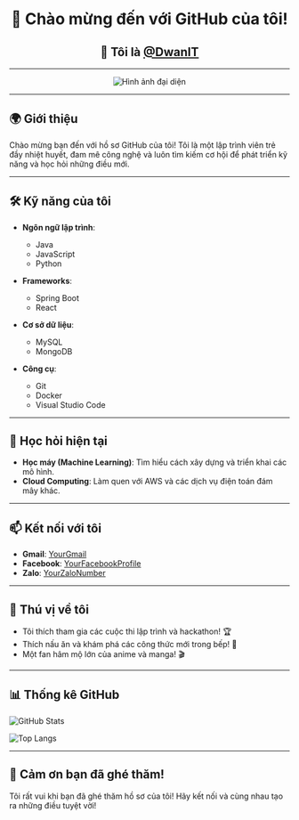 <h1 align="center">👋 Chào mừng đến với GitHub của tôi!</h1>
<h2 align="center">🌟 Tôi là <a href="https://github.com/DwanIT">@DwanIT</a></h2>

---

<p align="center">
  <img src="https://www.facebook.com/photo?fbid=1188124225633927&set=a.108697880243239/400x200" alt="Hình ảnh đại diện" />
</p>

---

## 🌍 Giới thiệu

Chào mừng bạn đến với hồ sơ GitHub của tôi! Tôi là một lập trình viên trẻ đầy nhiệt huyết, đam mê công nghệ và luôn tìm kiếm cơ hội để phát triển kỹ năng và học hỏi những điều mới.

---

## 🛠️ Kỹ năng của tôi

- **Ngôn ngữ lập trình**: 
  - Java
  - JavaScript
  - Python

- **Frameworks**: 
  - Spring Boot
  - React

- **Cơ sở dữ liệu**: 
  - MySQL
  - MongoDB

- **Công cụ**: 
  - Git
  - Docker
  - Visual Studio Code

---

## 🌱 Học hỏi hiện tại

- **Học máy (Machine Learning)**: Tìm hiểu cách xây dựng và triển khai các mô hình.
- **Cloud Computing**: Làm quen với AWS và các dịch vụ điện toán đám mây khác.

---

## 📫 Kết nối với tôi

- **Gmail**: [YourGmail](mailto:quanndworks@gmail.com)
- **Facebook**: [YourFacebookProfile](https://www.facebook.com/dwandzvcb/)
- **Zalo**: [YourZaloNumber](0369249990)

---

## 🎉 Thú vị về tôi

- Tôi thích tham gia các cuộc thi lập trình và hackathon! 🏆
- Thích nấu ăn và khám phá các công thức mới trong bếp! 🍳
- Một fan hâm mộ lớn của anime và manga! 🎬

---

## 📊 Thống kê GitHub

![GitHub Stats](https://github-readme-stats.vercel.app/api?username=DwanIT&show_icons=true&theme=dark)

![Top Langs](https://github-readme-stats.vercel.app/api/top-langs/?username=DwanIT&layout=compact&theme=dark)

---

## 🌟 Cảm ơn bạn đã ghé thăm!

Tôi rất vui khi bạn đã ghé thăm hồ sơ của tôi! Hãy kết nối và cùng nhau tạo ra những điều tuyệt vời!
